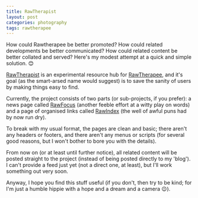 ```yaml
---
title: RawTherapist
layout: post
categories: photography
tags: rawtherapee
---
```


How could Rawtherapee be better promoted? How could related developments be better communicated? How could related content be better collated and served?  Here's my modest attempt at a quick and simple solution. 😊

[RawTherapist](https://martbetz.github.io/WIP/homepage.html) is an experimental resource hub for [RawTherapee](https://rawtherapee.com), and it's goal (as the smart-arsed name would suggest) is to save the sanity of users by making things easy to find.

Currently, the project consists of two parts (or sub-projects, if you prefer): a news page called [RawFocus](https://martbetz.github.io/WIP/rawfocus.html) (another feeble effort at a witty play on words) and a page of organised links called [RawIndex](https://martbetz.github.io/WIP/rawfocus.html) (the well of awful puns had by now run dry).

To break with my usual format, the pages are clean and basic; there aren't any headers or footers, and there aren't any menus or scripts (for several good reasons, but I won't bother to bore you with the details). 

From now on (or at least until further notice), all related content will be posted straight to the project (instead of being posted directly to my 'blog'). I can't provide a feed just yet (not a direct one, at least), but I'll work something out very soon.  

Anyway, I hope you find this stuff useful (if you don't, then try to be kind; for I'm just a humble hippie with a hope and a dream and a camera 😉). 
